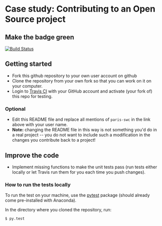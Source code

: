 # Case study: Contributing to an Open Source project

## Make the badge green

[![Build Status](https://travis-ci.org/paris-swc/2016-03-29-testing-exercise.svg?branch=master)](https://travis-ci.org/paris-swc/2016-03-29-testing-exercise)

## Getting started

* Fork this github repository to your own user account on github
* Clone the repository from your own fork so that you can work on it on your
  computer.
* Login to [Travis CI](https://travis-ci.org) with your GitHub account and activate (your fork of) this repo for testing.
### Optional
  * Edit this README file and replace all mentions of `paris-swc` in the link above with your user name.
  * **Note:** changing the README file in this way is not something you'd do in a real project -- you do not want to include such a modification in the changes you contribute back to a project!


## Improve the code
* Implement missing functions to make the unit tests pass (run tests either locally or let Travis run them for you each time you push changes).

### How to run the tests locally
To run the test on your machine, use the [pytest](http://pytest.org) package (should already come pre-installed with Anaconda).

In the directory where you cloned the repository, run:
```
$ py.test
```
